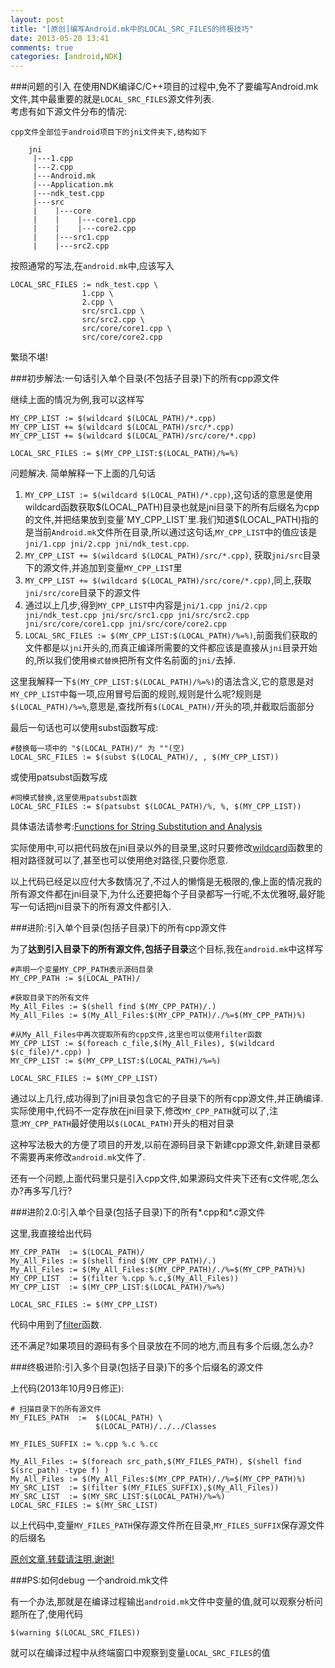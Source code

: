 ```yaml
---
layout: post
title: "[原创]编写Android.mk中的LOCAL_SRC_FILES的终极技巧"
date: 2013-05-20 13:41
comments: true
categories: [android,NDK]
---
```


###问题的引入
在使用NDK编译C/C++项目的过程中,免不了要编写Android.mk文件,其中最重要的就是`LOCAL_SRC_FILES`源文件列表.  
考虑有如下源文件分布的情况:
	
	cpp文件全部位于android项目下的jni文件夹下,结构如下
	
		jni	
		 |---1.cpp
		 |---2.cpp
		 |---Android.mk
		 |---Application.mk
		 |---ndk_test.cpp
		 |---src	
		 |    |---core
		 |    |    |---core1.cpp
		 |    |    |---core2.cpp
		 |    |---src1.cpp
		 |    |---src2.cpp
		 
按照通常的写法,在`android.mk`中,应该写入

	LOCAL_SRC_FILES := ndk_test.cpp \
					1.cpp \
					2.cpp \
					src/src1.cpp \
					src/src2.cpp \
					src/core/core1.cpp \
					src/core/core2.cpp

繁琐不堪!

###初步解法:一句话引入单个目录(不包括子目录)下的所有cpp源文件
<!-- more -->
继续上面的情况为例,我可以这样写

	MY_CPP_LIST := $(wildcard $(LOCAL_PATH)/*.cpp)
	MY_CPP_LIST += $(wildcard $(LOCAL_PATH)/src/*.cpp)
	MY_CPP_LIST += $(wildcard $(LOCAL_PATH)/src/core/*.cpp)

	LOCAL_SRC_FILES := $(MY_CPP_LIST:$(LOCAL_PATH)/%=%)
	
问题解决.
简单解释一下上面的几句话 
 
1. `MY_CPP_LIST := $(wildcard $(LOCAL_PATH)/*.cpp)`,这句话的意思是使用wildcard函数获取$(LOCAL_PATH)目录也就是jni目录下的所有后缀名为cpp的文件,并把结果放到变量`MY_CPP_LIST`里.我们知道$(LOCAL_PATH)指的是当前`Android.mk`文件所在目录,所以通过这句话,`MY_CPP_LIST`中的值应该是`jni/1.cpp jni/2.cpp jni/ndk_test.cpp`.
2. `MY_CPP_LIST += $(wildcard $(LOCAL_PATH)/src/*.cpp)`, 获取`jni/src`目录下的源文件,并追加到变量`MY_CPP_LIST`里
3. `MY_CPP_LIST += $(wildcard $(LOCAL_PATH)/src/core/*.cpp)`,同上,获取`jni/src/core`目录下的源文件
4. 通过以上几步,得到`MY_CPP_LIST`中内容是`jni/1.cpp jni/2.cpp jni/ndk_test.cpp jni/src/src1.cpp jni/src/src2.cpp jni/src/core/core1.cpp jni/src/core/core2.cpp`
4. `LOCAL_SRC_FILES := $(MY_CPP_LIST:$(LOCAL_PATH)/%=%)`,前面我们获取的文件都是以`jni`开头的,而真正编译所需要的文件都应该是直接从`jni`目录开始的,所以我们使用`模式替换`把所有文件名前面的`jni/`去掉.

这里我解释一下`$(MY_CPP_LIST:$(LOCAL_PATH)/%=%)`的语法含义,它的意思是对`MY_CPP_LIST`中每一项,应用冒号后面的规则,规则是什么呢?规则是`$(LOCAL_PATH)/%=%`,意思是,查找所有`$(LOCAL_PATH)/`开头的项,并截取后面部分

最后一句话也可以使用subst函数写成:
	
	#替换每一项中的 "$(LOCAL_PATH)/" 为 ""(空)
	LOCAL_SRC_FILES := $(subst $(LOCAL_PATH)/, , $(MY_CPP_LIST))  
	
或使用patsubst函数写成

	#同模式替换,这里使用patsubst函数
	LOCAL_SRC_FILES := $(patsubst $(LOCAL_PATH)/%, %, $(MY_CPP_LIST))  
	
具体语法请参考:[Functions for String Substitution and Analysis](http://www.gnu.org/software/make/manual/html_node/Text-Functions.html)

实际使用中,可以把代码放在jni目录以外的目录里,这时只要修改[wildcard](http://www.gnu.org/software/make/manual/html_node/Wildcards.html)函数里的相对路径就可以了,甚至也可以使用绝对路径,只要你愿意.

以上代码已经足以应付大多数情况了,不过人的懒惰是无极限的,像上面的情况我的所有源文件都在jni目录下,为什么还要把每个子目录都写一行呢,不太优雅呀,最好能写一句话把jni目录下的所有源文件都引入.


###进阶:引入单个目录(包括子目录)下的所有cpp源文件

为了**达到引入目录下的所有源文件,包括子目录**这个目标,我在`android.mk`中这样写

	#声明一个变量MY_CPP_PATH表示源码目录
	MY_CPP_PATH := $(LOCAL_PATH)/ 
	
	#获取目录下的所有文件	
	My_All_Files := $(shell find $(MY_CPP_PATH)/.)
	My_All_Files := $(My_All_Files:$(MY_CPP_PATH)/./%=$(MY_CPP_PATH)%)
	
	#从My_All_Files中再次提取所有的cpp文件,这里也可以使用filter函数
	MY_CPP_LIST := $(foreach c_file,$(My_All_Files), $(wildcard $(c_file)/*.cpp) ) 
	MY_CPP_LIST := $(MY_CPP_LIST:$(LOCAL_PATH)/%=%)
	
	LOCAL_SRC_FILES := $(MY_CPP_LIST)
	
通过以上几行,成功得到了jni目录包含它的子目录下的所有cpp源文件,并正确编译.实际使用中,代码不一定存放在jni目录下,修改`MY_CPP_PATH`就可以了,注意:`MY_CPP_PATH`最好使用以`$(LOCAL_PATH)`开头的相对目录

这种写法极大的方便了项目的开发,以前在源码目录下新建cpp源文件,新建目录都不需要再来修改`android.mk`文件了.

还有一个问题,上面代码里只是引入cpp文件,如果源码文件夹下还有c文件呢,怎么办?再多写几行?

###进阶2.0:引入单个目录(包括子目录)下的所有\*.cpp和*.c源文件

这里,我直接给出代码

	MY_CPP_PATH  := $(LOCAL_PATH)/
	My_All_Files := $(shell find $(MY_CPP_PATH)/.)
	My_All_Files := $(My_All_Files:$(MY_CPP_PATH)/./%=$(MY_CPP_PATH)%)
	MY_CPP_LIST  := $(filter %.cpp %.c,$(My_All_Files)) 
	MY_CPP_LIST  := $(MY_CPP_LIST:$(LOCAL_PATH)/%=%)

	LOCAL_SRC_FILES := $(MY_CPP_LIST)
	
代码中用到了[filter](http://www.gnu.org/software/make/manual/html_node/Text-Functions.html)函数.
	
还不满足?如果项目的源码有多个目录放在不同的地方,而且有多个后缀,怎么办?

###终极进阶:引入多个目录(包括子目录)下的多个后缀名的源文件

上代码(2013年10月9日修正):
	
	# 扫描目录下的所有源文件
	MY_FILES_PATH  :=  $(LOCAL_PATH) \
	                   $(LOCAL_PATH)/../../Classes

	MY_FILES_SUFFIX := %.cpp %.c %.cc

	My_All_Files := $(foreach src_path,$(MY_FILES_PATH), $(shell find $(src_path) -type f) ) 
	My_All_Files := $(My_All_Files:$(MY_CPP_PATH)/./%=$(MY_CPP_PATH)%)
	MY_SRC_LIST  := $(filter $(MY_FILES_SUFFIX),$(My_All_Files)) 
	MY_SRC_LIST  := $(MY_SRC_LIST:$(LOCAL_PATH)/%=%)
	LOCAL_SRC_FILES := $(MY_SRC_LIST)
	
以上代码中,变量`MY_FILES_PATH`保存源文件所在目录,`MY_FILES_SUFFIX`保存源文件的后缀名


[原创文章,转载请注明,谢谢!](http://blog.ready4go.com/)

###PS:如何debug 一个android.mk文件

有一个办法,那就是在编译过程输出`android.mk`文件中变量的值,就可以观察分析问题所在了,使用代码

	$(warning $(LOCAL_SRC_FILES))
	
就可以在编译过程中从终端窗口中观察到变量`LOCAL_SRC_FILES`的值

